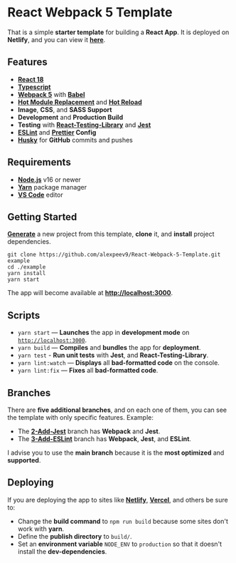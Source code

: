 # React Webpack 5 Template

That is a simple **starter template** for building a **React App**. It is deployed on **Netlify**, and you can view it **[here](https://react-webpack-5-template.netlify.app)**.

## Features

- **[React 18](https://facebook.github.io/react/)**
- **[Typescript](https://www.npmjs.com/package/typescript)**
- **[Webpack 5](https://www.npmjs.com/package/webpack)** with **[Babel](https://www.npmjs.com/package/Babel)**
- **[Hot Module Replacement](https://webpack.js.org/concepts/hot-module-replacement/)** and **[Hot Reload](https://www.npmjs.com/package/@pmmmwh/react-refresh-webpack-plugin)**
- **Image**, **CSS**, and **SASS Support**
- **Development** and **Production Build**
- **Testing** with **[React-Testing-Library](https://www.npmjs.com/package/@testing-library/react)** and **[Jest](https://www.npmjs.com/package/jest)**
- **[ESLint](https://www.npmjs.com/package/eslint)** and **[Prettier](https://www.npmjs.com/package/prettier) Config**
- **[Husky](https://www.npmjs.com/package/husky)** for **GitHub** commits and pushes

## Requirements

- **[Node.js](https://nodejs.org/)** v16 or newer
- **[Yarn](https://yarnpkg.com/)** package manager
- **[VS Code](https://code.visualstudio.com/)** editor

## Getting Started

**[Generate](https://github.com/alexpeev9/React-Webpack-5-Template/generate)** a new project
from this template, **clone** it, and **install** project dependencies.

```shell
git clone https://github.com/alexpeev9/React-Webpack-5-Template.git example
cd ./example
yarn install
yarn start
```

The app will become available at **[http://localhost:3000](http://localhost:3000/)**.

## Scripts

- `yarn start` — **Launches** the app in **development mode** on [`http://localhost:3000`](http://localhost:3000/).
- `yarn build` — **Compiles** and **bundles** the app for **deployment**.
- `yarn test` - **Run unit tests** with **Jest**, and **React-Testing-Library**.
- `yarn lint:watch` — **Displays** all **bad-formatted code** on the console.
- `yarn lint:fix` — **Fixes** all **bad-formatted code**.

## Branches

There are **five additional branches**, and on each one of them, you can see the template with only specific features.
Example:

- The **[2-Add-Jest](https://github.com/alexpeev9/React-Webpack-5-Template/tree/2-Add-Jest)** branch has **Webpack** and **Jest**.
- The **[3-Add-ESLint](https://github.com/alexpeev9/React-Webpack-5-Template/tree/3-Add-ESLint)** branch has **Webpack**, **Jest**, and **ESLint**.

I advise you to use the **main branch** because it is the **most optimized** and **supported**.

## Deploying

If you are deploying the app to sites like **[Netlify](netlify.com)**, **[Vercel](vercel.com)**, and others be sure to:

- Change the **build command** to `npm run build` because some sites don't work with **yarn**.
- Define the **publish directory** to `build/`.
- Set an **environment variable** `NODE_ENV` to `production` so that it doesn't install the **dev-dependencies**.
